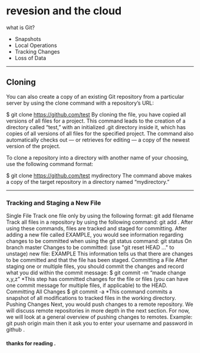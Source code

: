 # revesion and the cloud
what is Git?
* Snapshots
* Local Operations
* Tracking Changes
* Loss of Data
***
## Cloning 
You can also create a copy of an existing Git repository from a particular server by using the clone command with a repository’s URL:

$ git clone https://github.com/test
By cloning the file, you have copied all versions of all files for a project. This command leads to the creation of a directory called “test,” with an initialized .git directory inside it, which has copies of all versions of all files for the specified project. The command also automatically checks out — or retrieves for editing — a copy of the newest version of the project.

To clone a repository into a directory with another name of your choosing, use the following command format:

$ git clone https://github.com/test mydirectory
The command above makes a copy of the target repository in a directory named “mydirectory.”
*** 
### Tracking and Staging a New File
Single File
Track one file only by using the following format:
git add filename
Track all files in a repository by using the following command:
 git add . 
After using these commands, files are tracked and staged for committing.
After adding a new file called EXAMPLE, you would see information regarding changes to be committed when using the git status command:
git status
On branch master
Changes to be committed:
  (use "git reset HEAD ..." to unstage)
new file: EXAMPLE
This information tells us that there are changes to be committed and that the file has been staged.
Committing a File
After staging one or multiple files, you should commit the changes and record what you did within the commit message:
$ git commit -m “made change x,y,z”
*This step has committed changes for the file or files (you can have one commit message for multiple files, if applicable) to the HEAD.
Committing All Changes
$ git commit -a
*This command commits a snapshot of all modifications to tracked files in the working directory.
Pushing Changes
Next, you would push changes to a remote repository. We will discuss remote repositories in more depth in the next section. For now, we will look at a general overview of pushing changes to remotes.
Example:
git push origin main 
then it ask you to enter your username and password in github . 

#### thanks for reading . 
